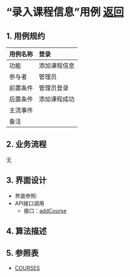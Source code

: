 # “录入课程信息”用例 [返回](../README.md)

## 1. 用例规约

|用例名称|登录|
|-------|:-------------|
|功能|添加课程信息|
|参与者|管理员|
|前置条件| 管理员登录|
|后置条件|添加课程成功|
|主流事件| |
|备注| |

## 2. 业务流程
无

## 3. 界面设计
- 界面参照: 
- API接口调用
    - 接口：[addCourse](../接口/addCourse.md)
    
## 4. 算法描述 

    
## 5. 参照表
- [COURSES](../数据库设计.md/#COURSES)
